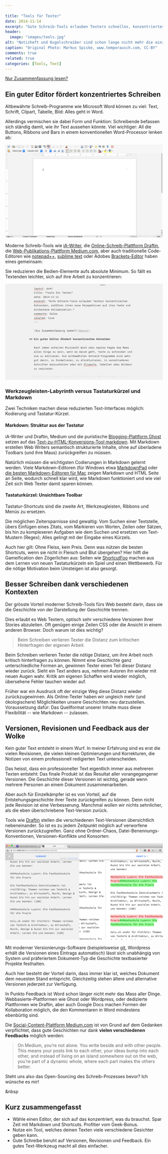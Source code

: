 ```yaml
---

title: "Tools für Texter"
date: 2014-11-14
excerpt: "Gute Schreib-Tools erlauben Textern schnelles, konzentriertes Schreiben, einen frischen Blick auf ihre Texte und sie vereinfachen Kollaboration und Versionierung."
header:
  image: "images/tools.jpg"
alt: "Notizheft und Kugelschreiber sind schon lange nicht mehr die einzigen Tools für Texter."
caption: "Original Photo: Markus Spiske, www.temporausch.com, CC-BY"
comments: true
related: true
categories: [Tools, Text]
---
```


[Nur Zusammenfassung lesen?](#short)

## Ein guter Editor fördert konzentriertes Schreiben

Altbewährte Schreib-Programme wie Microsoft Word können zu viel: Text, Schrift, Clipart, Tabelle, Bild: Alles geht in Word.

Allerdings vermischen sie dabei Form und Funktion: Schreibende befassen sich ständig damit, wie ihr Text aussehen könnte. Viel wichtiger: All die Buttons, Ribbons und Bars in einem konventionellen Word-Processor lenken ab:

![Die im Vergleich zu Microsoft Word relativ übersichtliche Arbeits-Interface von LibreOffices Word Processor 'Writer'.](/images/word.png)

Moderne Schreib-Tools wie [iA-Writer](http://www.iawriter.com/),  die [Online-Schreib-Plattform Draftin](https://draftin.com/), die [Web-Publikations-Plattform Medium.com](https://medium.com/), aber auch traditionelle Code-Editoren wie [notepad++](http://notepad-plus-plus.org/), [sublime text](http://www.sublimetext.com/) oder Adobes [Brackets-Editor](http://brackets.io/) haben eines gemeinsam: 

Sie reduzieren die Bedien-Elemente aufs absolute Minimum. So fällt es Textenden leichter, sich auf ihre Arbeit zu konzentrieren:

![Die aufs absolute Minimum reduzierte Benutzeroberfläche von 'iaWriter' blendet alles für den Schreibprozess Nebensächliche aus.](/images/writer.png)

### Werkzeugleisten-Labyrinth versus Tastaturkürzel und Markdown

Zwei Techniken machen diese reduzierten Text-Interfaces möglich: Kodierung und Tastatur-Kürzel.

#### Markdown: Struktur aus der Tastatur

iA-Writer und Draftin, Medium und die puristische [Blogging-Plattform Ghost](https://ghost.org/) setzen auf das [Text-zu-HTML-Konversions-Tool markdown](http://daringfireball.net/projects/markdown/). Mit Markdown erstellen Web Writers semantisch strukturierte Inhalte, ohne auf überladene Toolbars (und ihre Maus) zurückgreifen zu müssen. 

Natürlich müssen die wichtigsten Codierungen in Markdown gelernt werden. Viele Markdown-Editoren (für Windows etwa [MarkdownPad](http://markdownpad.com/) oder [die besten Markdown-Editoren für Mac](http://www.slant.co/topics/899/~what-are-the-best-markdown-editors-for-os-x) zeigen Markdown und HTML Seite an Seite, wodurch schnell klar wird, wie Markdown funktioniert und wie viel Zeit sich Web Texter damit sparen können.

#### Tastaturkürzel: Unsichtbare Toolbar

Tastatur-Shortcuts sind die zweite Art, Werkzeugleisten, Ribbons und Menüs zu ersetzen. 

Die möglichen Zeitersparnisse sind gewaltig: Vom Suchen einer Textstelle, übers Einfügen eines Zitats, vom Markieren von Worten, Zeilen oder Sätzen, bis hin zu komplexeren Aufgaben wie dem Suchen und ersetzen von Text-Mustern (Regex); Alles gelingt mit der Eingabe eines Kürzels. 

Auch hier gilt: Ohne Fleiss, kein Preis. Denn was nützen die besten Shortcuts, wenn sie nicht in Fleisch und Blut übergehen? Hier hilft die Gameification den Zögerlichen aus: Seiten wie [ShortcutFoo](https://www.shortcutfoo.com/) machen aus dem Lernen von neuen Tastaturkürzeln ein Spiel und einen Wettbewerb. Für die nötige Motivation beim Umsteigen ist also gesorgt.

## Besser Schreiben dank verschiedenen Kontexten

Der grösste Vorteil moderner Schreib-Tools fürs Web besteht darin, dass sie die Geschichte von der Darstellung der Geschichte trennen. 

Dies erlaubt es Web Textern, optisch sehr verschiedene Versionen ihrer Stories abzuleiten. Oft genügen einige Zeilen CSS oder die Ansicht in einem anderen Browser. Doch warum ist dies wichtig?

> Beim Schreiben verlieren Texter die Distanz zum kritischen Hinterfragen der eigenen Arbeit.

Beim Schreiben verlieren Texter die nötige Distanz, um ihre Arbeit noch kritisch hinterfragen zu können. Nimmt eine Geschichte ganz unterschiedliche Formen an, gewinnen Texter einen Teil dieser Distanz wieder zurück. Sieht ein Text anders aus, nehmen Autoren ihn wieder mit neuen Augen wahr. Kritik am eigenen Schaffen wird wieder möglich, übersehene Fehler tauchen wieder auf.

Früher war ein Ausdruck oft der einzige Weg diese Distanz wieder zurückzugewinnen. Als Online-Texter haben wir ungleich mehr (und ökologischere) Möglichkeiten unsere Geschichten neu darzustellen. Voraussetzung dafür: Das Quellformat unserer Inhalte muss diese Flexibilität -- wie Markdown -- zulassen.

## Versionen, Revisionen und Feedback aus der Wolke

Kein guter Text entsteht in einem Wurf. In meiner Erfahrung sind es erst die vielen Revisionen, die vielen kleinen Optimierungen und Korrekturen, die Notizen von einem professionell redigierten Text unterscheiden. 

Das heisst, dass ein professioneller Text eigentlich immer aus mehreren Texten entsteht: Das finale Produkt ist das Resultat aller vorangegangener Versionen. Die Geschichte dieser Versionen ist wichtig, gerade wenn mehrere Personen an einem Dokument zusammenarbeiten.

Aber auch für Einzelkämpfer ist es von Vorteil, auf die Entstehungsgeschichte ihrer Texte zurückgreifen zu können. Denn nicht jede Revision ist eine Verbesserung. Manchmal wollen wir nichts sehnlicher, als die eben überschriebene Text-Version zurück.

Tools wie [Draftin](https://draftin.com/) stellen die verschiedenen Text-Versionen übersichtlich nebeneinander. So ist es zu jedem Zeitpunkt möglich auf verworfene Versionen zurückzugreifen. Ganz ohne Ordner-Chaos, Datei-Benennungs-Konventionen, Versionen-Konflikte und Konsorten:

![Draftin stellt die verschiedenen Versionen übersichtlich nebeneinander. So ist es zu jedem Zeitpunkt möglich auf verworfene Versionen zurückzugreifen. Ganz ohne Datei-Chaos und Versionen-Konflikte.](/images/draftin.png)

Mit moderner Versionierungs-Software (beispielsweise [git](http://www.git-scm.com/), Wordpress erhält die Versionen eines Eintrags automatisch) lässt sich unabhängig von System und präferiertem Dokument-Typ die Geschichte textbasierter Projekte festhalten. 

Auch hier besteht der Vorteil darin, dass immer klar ist, welches Dokument dem neuesten Stand entspricht. Gleichzeitig stehen ältere und alternative Versionen jederzeit zur Verfügung.

In Punkto Feedback ist Word schon länger nicht mehr das Mass aller Dinge. Webbasierte-Plattformen wie Ghost oder Wordpress, oder dedizierte Plattformen wie Draftin, aber auch Google Docs machen Formen der Kollaboration möglich, die den Kommentaren in Word mindestens ebenbürtig sind. 

Die [Social-Content-Plattform Medium.com](https://medium.com/about/welcome-to-medium-9e53ca408c48) ist von Grund auf dem Gedanken verpflichtet, dass gute Geschichten nur dank **vielen verschiedenen Feedbacks** möglich werden:

> On Medium, you’re not alone. You write beside and with other people. This means your posts link to each other, your ideas bump into each other, and instead of living on an island somewhere out on the web, you’re part of a dynamic whole, where each part makes the others better.

Steht uns also das Open-Sourcing des Schreib-Prozesses bevor? Ich wünsche es mir!


<a name="short" class="anchor">&nbsp</a>
<h2>Kurz zusammengefasst</h2>

- Wähle einen Editor, der sich auf das konzentriert, was du brauchst. Spar Zeit mit Markdown und Shortcuts. Profitier vom Geek-Bonus.
- Nutze ein Tool, welches deinen Texten viele verschiedene Gesichter geben kann. 
- Gute Schreibe beruht auf Versionen, Revisionen und Feedback. Ein gutes Text-Werkzeug macht all dies einfacher.








